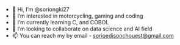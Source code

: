 - 👋 Hi, I’m @soriongki27
- 👀 I’m interested in motorcycling, gaming and coding
- 🌱 I’m currently learning C, and COBOL
- 💞️ I’m looking to collaborate on data science and AI field
- 📫 You can reach my by email - sorioedisonchouest@gmail.com

<!---
soriongki27/soriongki27 is a ✨ special ✨ repository because its `README.md` (this file) appears on your GitHub profile.
You can click the Preview link to take a look at your changes.
--->
